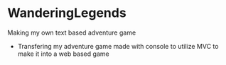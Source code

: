 # WanderingLegends
Making my own text based adventure game

- Transfering my adventure game made with console to utilize MVC to make it into a web based game
